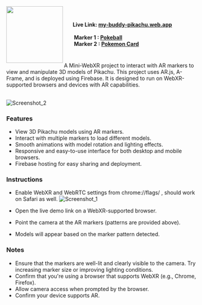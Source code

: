 <img align="left" height="150" src="https://github.com/user-attachments/assets/f33885b4-1600-47f8-8efc-22fdeecdc604"  />

###

<h4 align="left"> <br> &nbsp;&nbsp;&nbsp;&nbsp;&nbsp;&nbsp; Live Link: <a href="https://my-buddy-pikachu.web.app">my-buddy-pikachu.web.app</a>  <br><br> &nbsp;&nbsp;&nbsp;&nbsp;&nbsp;&nbsp; &nbsp;Marker 1 : <a href="https://github.com/user-attachments/assets/c35c2791-53a5-4295-8a6f-7c289db3e74f">Pokeball</a> <br>&nbsp;&nbsp;&nbsp;&nbsp;&nbsp;&nbsp;&nbsp; Marker 2 :  <a href = "https://github.com/user-attachments/assets/ee129072-d8fc-498a-8efe-ad87dd64f5d1" > Pokemon Card </a></h4>

###
<br>
A Mini-WebXR project to interact with AR markers to view and manipulate 3D models of Pikachu. This project uses AR.js, A-Frame, and is deployed using Firebase. It is designed to run on WebXR-supported browsers and devices with AR capabilities.
<br>
<br>
  
![Screenshot_2](https://github.com/user-attachments/assets/4d116c1d-c347-459e-ae89-a8994d15e569)


### Features

- View 3D Pikachu models using AR markers.
- Interact with multiple markers to load different models.
- Smooth animations with model rotation and lighting effects.
- Responsive and easy-to-use interface for both desktop and mobile browsers.
- Firebase hosting for easy sharing and deployment.


### Instructions
- Enable WebXR and WebRTC settings from chrome://flags/  , should work on Safari as well.
![Screenshot_1](https://github.com/user-attachments/assets/3c317c8a-b321-4b36-b637-aa23f6062bff)

- Open the live demo link on a WebXR-supported browser.
- Point the camera at the AR markers (patterns are provided above).
- Models will appear based on the marker pattern detected.

### Notes
- Ensure that the markers are well-lit and clearly visible to the camera. Try increasing marker size or improving lighting conditions.
- Confirm that you're using a browser that supports WebXR (e.g., Chrome, Firefox).
- Allow camera access when prompted by the browser.
- Confirm your device supports AR.

